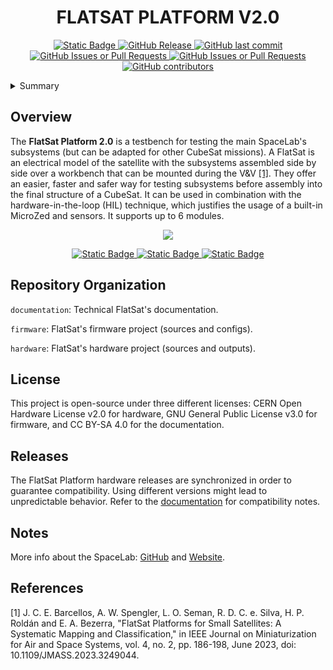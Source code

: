 <h1 align="center">
	FLATSAT PLATFORM V2.0
	<br>
</h1>

<p align="center">
    <a href="https://github.com/spacelab-ufsc/spacelab#versioning">
        <img alt="Static Badge" src="https://img.shields.io/badge/status-in_development-red">
    </a>
    <a href="https://github.com/spacelab-ufsc/flatsat-platform2/releases">
        <img alt="GitHub Release" src="https://img.shields.io/github/v/release/spacelab-ufsc/flatsat-platform2">
    </a>
    <a href="https://github.com/spacelab-ufsc/flatsat-platform2/commits/master">
        <img alt="GitHub last commit" src="https://img.shields.io/github/last-commit/spacelab-ufsc/flatsat-platform2">
    </a>
    <a href="https://github.com/spacelab-ufsc/flatsat-platform2/issues">
        <img alt="GitHub Issues or Pull Requests" src="https://img.shields.io/github/issues/spacelab-ufsc/flatsat-platform2">
    </a>
    <a href="https://github.com/spacelab-ufsc/flatsat-platform2/pulls">
        <img alt="GitHub Issues or Pull Requests" src="https://img.shields.io/github/issues-pr/spacelab-ufsc/flatsat-platform2">
    </a>
    <a href="https://github.com/spacelab-ufsc/flatsat-platform2/graphs/contributors">
        <img alt="GitHub contributors" src="https://img.shields.io/github/contributors/spacelab-ufsc/flatsat-platform2">
    </a>
</p>

<details>
    <summary>Summary</summary>
    <ol>
        <li>
            <a href="#overview">Overview</a>
        </li>
        <li>
            <a href="#repository-organization">Repository Organization</a>
        </li>
        <li>
            <a href="#license">License</a>
        </li>
        <li>
            <a href="#releases">Releases</a>
        </li>
        <li>
            <a href="#notes">Notes</a>
        </li>
        <li>
            <a href="#references">References</a>
        </li>
    </ol>
</details>

## Overview
The **FlatSat Platform 2.0** is a testbench for testing the main SpaceLab's subsystems (but can be adapted for other CubeSat missions). A FlatSat is an electrical model of the satellite with the subsystems assembled side by side over a workbench that can be mounted during the V&V [[1]](#1). They offer an easier, faster and safer way for testing subsystems before assembly into the final structure of a CubeSat. It can be used in combination with the hardware-in-the-loop (HIL) technique, which justifies the usage of a built-in MicroZed and sensors. It supports up to 6 modules.

<p align="center">
    <img src="https://github.com/spacelab-ufsc/flatsat-platform2-documentation/blob/figures/flatsat2_3D.png">
</p>

<p align="center">
    <a href="https://github.com/spacelab-ufsc/flatsat-platform2/issues/new?labels=bug">
        <img alt="Static Badge" src="https://img.shields.io/badge/Report_a_bug-red">
    </a>
    <a href="https://github.com/spacelab-ufsc/flatsat-platform2/issues/new?labels=enhancement">
        <img alt="Static Badge" src="https://img.shields.io/badge/Request_a_feature-yellow">
    </a>
    <a href="https://github.com/spacelab-ufsc/flatsat-platform2/issues/new?labels=question,help+wanted">
        <img alt="Static Badge" src="https://img.shields.io/badge/Request_more_information_or_help-green">
    </a>
</p>

## Repository Organization
`documentation`: Technical FlatSat's documentation.

`firmware`: FlatSat's firmware project (sources and configs).

`hardware`: FlatSat's hardware project (sources and outputs).

## License
This project is open-source under three different licenses: CERN Open Hardware License v2.0 for hardware, GNU General Public License v3.0 for firmware, and CC BY-SA 4.0 for the documentation.

## Releases
The FlatSat Platform hardware releases are synchronized in order to guarantee compatibility. Using different versions might lead to unpredictable behavior. Refer to the [documentation](https://github.com/spacelab-ufsc/flatsat-platform2/tree/master/doc) for compatibility notes.

## Notes
More info about the SpaceLab: [GitHub](https://github.com/spacelab-ufsc/spacelab) and [Website](https://spacelab.ufsc.br/en/home/).

## References
<a id="1">[1]</a> J. C. E. Barcellos, A. W. Spengler, L. O. Seman, R. D. C. e. Silva, H. P. Roldán and E. A. Bezerra, "FlatSat Platforms for Small Satellites: A Systematic Mapping and Classification," in IEEE Journal on Miniaturization for Air and Space Systems, vol. 4, no. 2, pp. 186-198, June 2023, doi: 10.1109/JMASS.2023.3249044.
